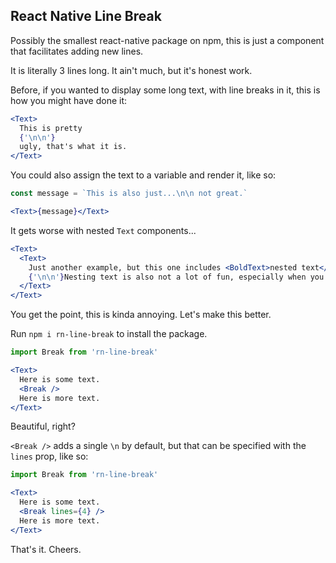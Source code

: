 ## React Native Line Break

Possibly the smallest react-native package on npm, this is just a component that facilitates adding new lines.

It is literally 3 lines long. It ain't much, but it's honest work.

Before, if you wanted to display some long text, with line breaks in it, this is how you might have done it:

```jsx
<Text>
  This is pretty
  {'\n\n'}
  ugly, that's what it is.
</Text>
```

You could also assign the text to a variable and render it, like so:

```jsx
const message = `This is also just...\n\n not great.`

<Text>{message}</Text>
```

It gets worse with nested `Text` components...

```jsx
<Text>
  <Text>
    Just another example, but this one includes <BoldText>nested text</BoldText>
    {'\n\n'}Nesting text is also not a lot of fun, especially when you need line breaks.
  </Text>
</Text>
```

You get the point, this is kinda annoying. Let's make this better.

Run `npm i rn-line-break` to install the package.

```jsx
import Break from 'rn-line-break'

<Text>
  Here is some text.
  <Break />
  Here is more text.
</Text>
```

Beautiful, right?

`<Break />` adds a single `\n` by default, but that can be specified with the `lines` prop, like so:

```jsx
import Break from 'rn-line-break'

<Text>
  Here is some text.
  <Break lines={4} />
  Here is more text.
</Text>
```

That's it. Cheers.
